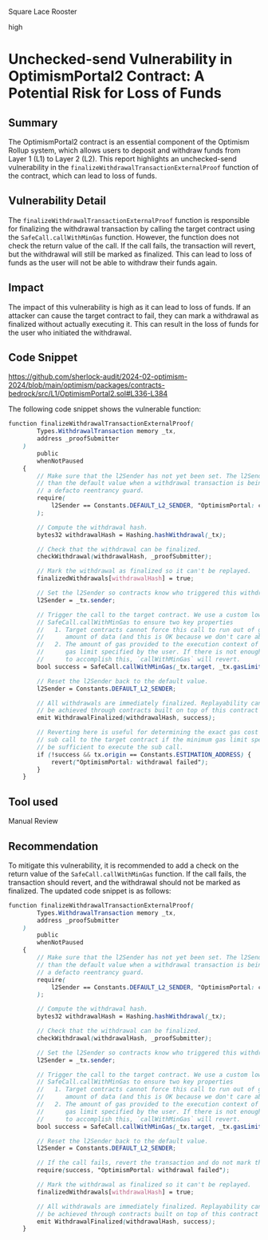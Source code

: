 Square Lace Rooster

high

# Unchecked-send Vulnerability in OptimismPortal2 Contract: A Potential Risk for Loss of Funds

## Summary

The OptimismPortal2 contract is an essential component of the Optimism Rollup system, which allows users to deposit and withdraw funds from Layer 1 (L1) to Layer 2 (L2). This report highlights an unchecked-send vulnerability in the `finalizeWithdrawalTransactionExternalProof` function of the contract, which can lead to loss of funds.

## Vulnerability Detail

The `finalizeWithdrawalTransactionExternalProof` function is responsible for finalizing the withdrawal transaction by calling the target contract using the `SafeCall.callWithMinGas` function. However, the function does not check the return value of the call. If the call fails, the transaction will revert, but the withdrawal will still be marked as finalized. This can lead to loss of funds as the user will not be able to withdraw their funds again.

## Impact

The impact of this vulnerability is high as it can lead to loss of funds. If an attacker can cause the target contract to fail, they can mark a withdrawal as finalized without actually executing it. This can result in the loss of funds for the user who initiated the withdrawal.

## Code Snippet
https://github.com/sherlock-audit/2024-02-optimism-2024/blob/main/optimism/packages/contracts-bedrock/src/L1/OptimismPortal2.sol#L336-L384

The following code snippet shows the vulnerable function:
```scss
function finalizeWithdrawalTransactionExternalProof(
        Types.WithdrawalTransaction memory _tx,
        address _proofSubmitter
    )
        public
        whenNotPaused
    {
        // Make sure that the l2Sender has not yet been set. The l2Sender is set to a value other
        // than the default value when a withdrawal transaction is being finalized. This check is
        // a defacto reentrancy guard.
        require(
            l2Sender == Constants.DEFAULT_L2_SENDER, "OptimismPortal: can only trigger one withdrawal per transaction"
        );

        // Compute the withdrawal hash.
        bytes32 withdrawalHash = Hashing.hashWithdrawal(_tx);

        // Check that the withdrawal can be finalized.
        checkWithdrawal(withdrawalHash, _proofSubmitter);

        // Mark the withdrawal as finalized so it can't be replayed.
        finalizedWithdrawals[withdrawalHash] = true;

        // Set the l2Sender so contracts know who triggered this withdrawal on L2.
        l2Sender = _tx.sender;

        // Trigger the call to the target contract. We use a custom low level method
        // SafeCall.callWithMinGas to ensure two key properties
        //   1. Target contracts cannot force this call to run out of gas by returning a very large
        //      amount of data (and this is OK because we don't care about the returndata here).
        //   2. The amount of gas provided to the execution context of the target is at least the
        //      gas limit specified by the user. If there is not enough gas in the current context
        //      to accomplish this, `callWithMinGas` will revert.
        bool success = SafeCall.callWithMinGas(_tx.target, _tx.gasLimit, _tx.value, _tx.data);

        // Reset the l2Sender back to the default value.
        l2Sender = Constants.DEFAULT_L2_SENDER;

        // All withdrawals are immediately finalized. Replayability can
        // be achieved through contracts built on top of this contract
        emit WithdrawalFinalized(withdrawalHash, success);

        // Reverting here is useful for determining the exact gas cost to successfully execute the
        // sub call to the target contract if the minimum gas limit specified by the user would not
        // be sufficient to execute the sub call.
        if (!success && tx.origin == Constants.ESTIMATION_ADDRESS) {
            revert("OptimismPortal: withdrawal failed");
        }
    }
```
## Tool used

Manual Review

## Recommendation

To mitigate this vulnerability, it is recommended to add a check on the return value of the `SafeCall.callWithMinGas` function. If the call fails, the transaction should revert, and the withdrawal should not be marked as finalized. The updated code snippet is as follows:
```scss
function finalizeWithdrawalTransactionExternalProof(
        Types.WithdrawalTransaction memory _tx,
        address _proofSubmitter
    )
        public
        whenNotPaused
    {
        // Make sure that the l2Sender has not yet been set. The l2Sender is set to a value other
        // than the default value when a withdrawal transaction is being finalized. This check is
        // a defacto reentrancy guard.
        require(
            l2Sender == Constants.DEFAULT_L2_SENDER, "OptimismPortal: can only trigger one withdrawal per transaction"
        );

        // Compute the withdrawal hash.
        bytes32 withdrawalHash = Hashing.hashWithdrawal(_tx);

        // Check that the withdrawal can be finalized.
        checkWithdrawal(withdrawalHash, _proofSubmitter);

        // Set the l2Sender so contracts know who triggered this withdrawal on L2.
        l2Sender = _tx.sender;

        // Trigger the call to the target contract. We use a custom low level method
        // SafeCall.callWithMinGas to ensure two key properties
        //   1. Target contracts cannot force this call to run out of gas by returning a very large
        //      amount of data (and this is OK because we don't care about the returndata here).
        //   2. The amount of gas provided to the execution context of the target is at least the
        //      gas limit specified by the user. If there is not enough gas in the current context
        //      to accomplish this, `callWithMinGas` will revert.
        bool success = SafeCall.callWithMinGas(_tx.target, _tx.gasLimit, _tx.value, _tx.data);

        // Reset the l2Sender back to the default value.
        l2Sender = Constants.DEFAULT_L2_SENDER;

        // If the call fails, revert the transaction and do not mark the withdrawal as finalized.
        require(success, "OptimismPortal: withdrawal failed");

        // Mark the withdrawal as finalized so it can't be replayed.
        finalizedWithdrawals[withdrawalHash] = true;

        // All withdrawals are immediately finalized. Replayability can
        // be achieved through contracts built on top of this contract
        emit WithdrawalFinalized(withdrawalHash, success);
    }
```